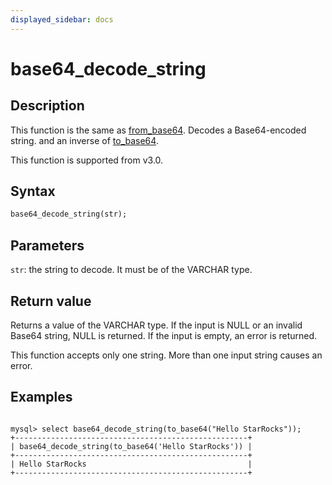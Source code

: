 ```yaml
---
displayed_sidebar: docs
---
```


# base64_decode_string

## Description

This function is the same as [from_base64](from_base64.md).
Decodes a Base64-encoded string. and an inverse of [to_base64](to_base64.md).

This function is supported from v3.0.

## Syntax

```Haskell
base64_decode_string(str);
```

## Parameters

`str`: the string to decode. It must be of the VARCHAR type.

## Return value

Returns a value of the VARCHAR type. If the input is NULL or an invalid Base64 string, NULL is returned. If the input is empty, an error is returned.

This function accepts only one string. More than one input string causes an error.

## Examples

```Plain Text

mysql> select base64_decode_string(to_base64("Hello StarRocks"));
+----------------------------------------------------+
| base64_decode_string(to_base64('Hello StarRocks')) |
+----------------------------------------------------+
| Hello StarRocks                                    |
+----------------------------------------------------+
```
